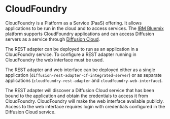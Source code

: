 # CloudFoundry

CloudFoundry is a Platform as a Service (PaaS) offering.
It allows applications to be run in the cloud and to access services.
The [IBM Bluemix](https://www.ibm.com/cloud-computing/bluemix/) platform supports CloudFoundry applications and can
access Diffusion servers as a service through [Diffusion Cloud](https://docs.pushtechnology.com/cloud/latest/).

The REST adapter can be deployed to run as an application in a CloudFoundry service.
To configure a REST adapter running in CloudFoundry the web interface must be used.

The REST adapter and web interface can be deployed either as a single application
(`diffusion-rest-adapter-cf-integrated-server`) or as separate applications (`cloudfoundry-rest-adapter` and
`cloudfoundry-web-interface`).

The REST adapter will discover a Diffusion Cloud service that has been bound to the application and obtain the
credentials to access it from CloudFoundry.
CloudFoundry will make the web interface available publicly.
Access to the web interface requires login with credentials configured in the Diffusion Cloud service.
